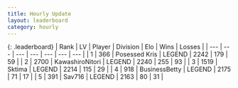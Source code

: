 ```yaml
---
title: Hourly Update
layout: leaderboard
category: hourly
---
```


{: .leaderboard}
| Rank | LV | Player | Division | Elo | Wins | Losses |
| --- | --- | --- | --- | --- | --- | --- |
| <span data-change="2">1</span> | 366 | <span title="ID: 402846">Posessed Kris</span> | LEGEND | <span data-change="37">2242</span> | <span data-change="15">179</span> | <span data-change="1">59</span> |
| <span data-change="-1">2</span> | 2700 | <span title="ID: 164871">KawashiroNitori</span> | LEGEND | <span data-change="0">2240</span> | <span data-change="0">255</span> | <span data-change="0">93</span> |
| <span data-change="-1">3</span> | 1519 | <span title="ID: 353063">Sktima</span> | LEGEND | <span data-change="0">2214</span> | <span data-change="0">115</span> | <span data-change="0">29</span> |
| <span data-change="0">4</span> | 918 | <span title="ID: 113257">BusinessBetty</span> | LEGEND | <span data-change="0">2175</span> | <span data-change="0">71</span> | <span data-change="0">17</span> |
| <span data-change="1">5</span> | 391 | <span title="ID: 556277">Sav716</span> | LEGEND | <span data-change="0">2163</span> | <span data-change="0">80</span> | <span data-change="0">31</span> |
